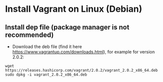 # Install Vagrant on Linux (Debian)
## Install dep file (package manager is not recommended)
- Download the deb file (find it here https://www.vagrantup.com/downloads.html), for example for version 2.0.2:
```
wget https://releases.hashicorp.com/vagrant/2.0.2/vagrant_2.0.2_x86_64.deb
sudo dpkg -i vagrant_2.0.2_x86_64.deb
```
